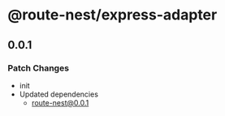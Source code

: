 # @route-nest/express-adapter

## 0.0.1

### Patch Changes

- init
- Updated dependencies
  - route-nest@0.0.1
